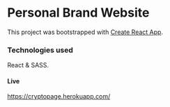 # Personal Brand Website
This project was bootstrapped with [Create React App](https://github.com/facebook/create-react-app).

### Technologies used
React & SASS.


#### Live
https://cryptopage.herokuapp.com/
